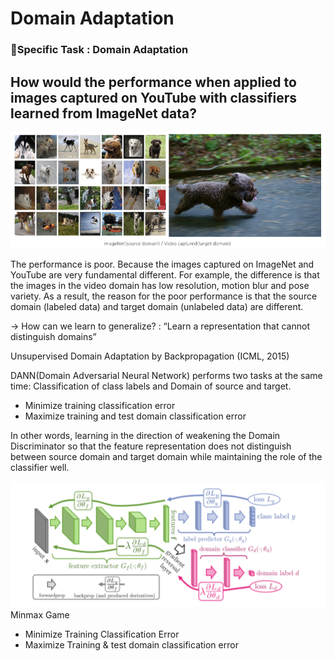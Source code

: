 # Domain Adaptation

### 🧐Specific Task : Domain Adaptation

## How would the performance when applied to images captured on YouTube with classifiers learned from ImageNet data?
![img1](./imgs/adaptation.png)

The performance is poor. Because the images captured on ImageNet and YouTube are very fundamental different. For example, the difference is that the images in the video domain has low resolution, motion blur and pose variety.
As a result, the reason for the poor performance is that the source domain (labeled data) and target domain (unlabeled data) are different.

→ How can we learn to generalize? : “Learn a representation that cannot distinguish domains”

Unsupervised Domain Adaptation by Backpropagation (ICML, 2015)

DANN(Domain Adversarial Neural Network) performs two tasks at the same time:
Classification of class labels and Domain of source and target.
- Minimize training classification error
- Maximize training and test domain classification error

In other words, learning in the direction of weakening the Domain Discriminator so that the
feature representation does not distinguish between source domain and target domain while
maintaining the role of the classifier well.

![img2](./imgs/img2.png)
Minmax Game
- Minimize Training Classification Error
- Maximize Training & test domain classification error

